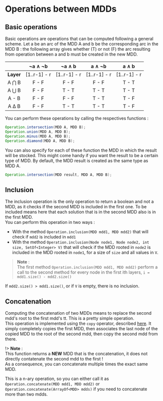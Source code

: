 # Operations between MDDs <!-- {docsify-ignore-all} -->

## Basic operations
Basic operations are operations that can be computed following a general scheme. Let a be an arc of the MDD A and b be the corresponding arc in the MDD B : the following array gives whether (T) or not (F) the arc resulting from operation between a and b must be created in the new MDD.

|          |   ¬a ∧ ¬b    |    ¬a ∧ b    |    a ∧ ¬b    |     a ∧ b    |
| :------: | :----------: | :----------: | :----------: | :----------: |
| **Layer**| [1..r-1] - r | [1..r-1] - r | [1..r-1] - r | [1..r-1] - r |
| A ⋂ B    |    F - F    |    F - F     |     F - F    |    T - T     |
| A ⋃ B    |    F - F    |    T - T     |     T - T    |    T - T     |
| A - B    |    F - F    |    F - F     |     T - T    |    T - F     |
| A ∆ B    |    F - F    |    T - T     |     T - T    |    T - F     |

You can perform these operations by calling the respectives functions :  

```java
Operation.intersection(MDD A, MDD B);
Operation.union(MDD A, MDD B);
Operation.minus(MDD A, MDD B);
Operation.diamond(MDD A, MDD B);
```

You can also specify for each of these function the MDD in which the result will be stocked. This might come handy if you want the result to be a certain type of MDD. By default, the MDD result is created as the same type as MDD A.  
   
```java
Operation.intersection(MDD result, MDD A, MDD B);
```

## Inclusion
The inclusion operation is the only operation to return a boolean and not a MDD, as it checks if the second MDD is included in the first one. To be included means here that each solution that is in the second MDD also is in the first MDD.  
You can perform this operation in two ways : 
* With the method `Operation.inclusion(MDD mdd1, MDD mdd2)` that will check if `mdd2` is included in `mdd1`
* With the method `Operation.inclusion(Node node1, Node node2, int size, SetOf<Integer> V)` that will check if the MDD rooted in `node2` is included in the MDD rooted in `node1`, for a size of `size` and all values in `V`.

> **Note** :  
> The first method `Operation.inclusion(MDD mdd1, MDD mdd2)` perform a call to the second method for every node in the first ith layers, `i = mdd1.size() - mdd2.size()`

If `mdd2.size() > mdd1.size()`, or if `V` is empty, there is no inclusion.

## Concatenation
Computing the concatenation of two MDDs means to replace the second mdd's root to the first mdd's tt. This is a pretty simple operation.  
This operation is implemented using the `copy` operator, described [here](operation-on-the-mdd?id=copy). It simply completely copies the first MDD, then associates the last node of the copied MDD to the root of the second mdd, then copy the second mdd from there.  

!> **Note** :  
This function returns a **NEW** MDD that is the concatenation, it does not directly contatenate the second mdd to the first !  
As a consequence, you can concatenate multiple times the exact same MDD.

This is a n-ary operation, so you can either call it as `Operation.concatenate(MDD mdd1, MDD mdd2)` or `Operation.concatenate(ArrayOf<MDD> mdds)` if you need to concatenate more than two mdds.
